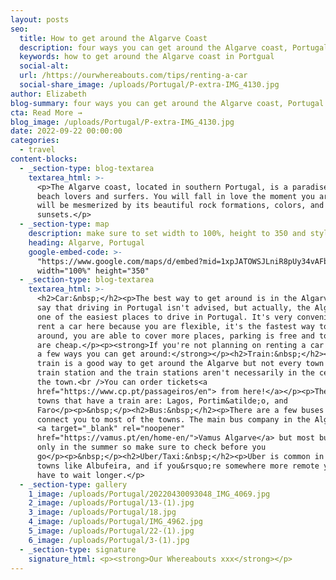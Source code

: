 ```yaml
---
layout: posts
seo:
  title: How to get around the Algarve Coast
  description: four ways you can get around the Algarve coast, Portugal
  keywords: how to get around the Algarve coast in Portgual
  social-alt:
  url: /https://ourwhereabouts.com/tips/renting-a-car
  social-share_image: /uploads/Portugal/P-extra-IMG_4130.jpg
author: Elizabeth
blog-summary: four ways you can get around the Algarve coast, Portugal
cta: Read More →
blog_image: /uploads/Portugal/P-extra-IMG_4130.jpg
date: 2022-09-22 00:00:00
categories:
  - travel
content-blocks:
  - _section-type: blog-textarea
    textarea_html: >-
      <p>The Algarve coast, located in southern Portugal, is a paradise for
      beach lovers and surfers. You will fall in love the moment you arrive and
      will be mesmerized by its beautiful rock formations, colors, and gorgeous
      sunsets.</p>
  - _section-type: map
    description: make sure to set width to 100%, height to 350 and style to border 2
    heading: Algarve, Portugal
    google-embed-code: >-
      "https://www.google.com/maps/d/embed?mid=1xpJATOWSJLniR8pUy34vAFbOiN4CXSg&ehbc=2E312F"
      width="100%" height="350"
  - _section-type: blog-textarea
    textarea_html: >-
      <h2>Car:&nbsp;</h2><p>The best way to get around is in the Algarve. They
      say that driving in Portugal isn't advised, but actually, the Algarve is
      one of the easiest places to drive in Portugal. It's very convenient to
      rent a car here because you are flexible, it's the fastest way to get
      around, you are able to cover more places, parking is free and toll roads
      are cheap.</p><p><strong>If you're not planning on renting a car here are
      a few ways you can get around:</strong></p><h2>Train:&nbsp;</h2><p>The
      train is a good way to get around the Algarve but not every town has a
      train station and the train stations aren't necessarily in the center of
      the town.<br />You can order tickets<a
      href="https://www.cp.pt/passageiros/en"> from here!</a></p><p>The main
      towns that have a train are: Lagos, Portim&atilde;o, and
      Faro</p><p>&nbsp;</p><h2>Bus:&nbsp;</h2><p>There are a few buses that
      connect you to most of the towns. The main bus company in the Algarve is
      <a target="_blank" rel="noopener"
      href="https://vamus.pt/en/home-en/">Vamus Algarve</a> but most buses run
      only in the summer so make sure to check before you
      go</p><p>&nbsp;</p><h2>Uber/Taxi:&nbsp;</h2><p>Uber is common in coastal
      towns like Albufeira, and if you&rsquo;re somewhere more remote you might
      have to wait longer.</p>
  - _section-type: gallery
    1_image: /uploads/Portugal/20220430093048_IMG_4069.jpg
    2_image: /uploads/Portugal/13-(1).jpg
    3_image: /uploads/Portugal/18.jpg
    4_image: /uploads/Portugal/IMG_4962.jpg
    5_image: /uploads/Portugal/22-(1).jpg
    6_image: /uploads/Portugal/3-(1).jpg
  - _section-type: signature
    signature_html: <p><strong>Our Whereabouts xxx</strong></p>
---
```

